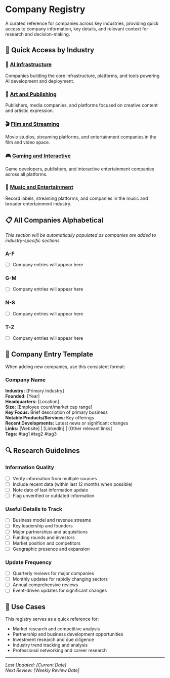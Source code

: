 # Company Registry

A curated reference for companies across key industries, providing quick access to company information, key details, and relevant context for research and decision-making.

## 🏢 Quick Access by Industry

### 🤖 [AI Infrastructure](AI%20Infrastructure.md)
Companies building the core infrastructure, platforms, and tools powering AI development and deployment.

### 🎨 [Art and Publishing](Art%20and%20Publishing.md)
Publishers, media companies, and platforms focused on creative content and artistic expression.

### 🎬 [Film and Streaming](Film%20and%20Streaming.md)
Movie studios, streaming platforms, and entertainment companies in the film and video space.

### 🎮 [Gaming and Interactive](Gaming%20and%20Interactive.md)
Game developers, publishers, and interactive entertainment companies across all platforms.

### 🎵 [Music and Entertainment](Music%20and%20Entertainment.md)
Record labels, streaming platforms, and companies in the music and broader entertainment industry.

## 📋 All Companies Alphabetical

*This section will be automatically populated as companies are added to industry-specific sections*

### A-F
- [ ] Company entries will appear here

### G-M
- [ ] Company entries will appear here

### N-S
- [ ] Company entries will appear here

### T-Z
- [ ] Company entries will appear here

## 📝 Company Entry Template

When adding new companies, use this consistent format:

### Company Name
**Industry:** [Primary Industry]  
**Founded:** [Year]  
**Headquarters:** [Location]  
**Size:** [Employee count/market cap range]  
**Key Focus:** Brief description of primary business  
**Notable Products/Services:** Key offerings  
**Recent Developments:** Latest news or significant changes  
**Links:** [Website] | [LinkedIn] | [Other relevant links]  
**Tags:** #tag1 #tag2 #tag3

## 🔍 Research Guidelines

### Information Quality
- [ ] Verify information from multiple sources
- [ ] Include recent data (within last 12 months when possible)
- [ ] Note date of last information update
- [ ] Flag unverified or outdated information

### Useful Details to Track
- [ ] Business model and revenue streams
- [ ] Key leadership and founders
- [ ] Major partnerships and acquisitions
- [ ] Funding rounds and investors
- [ ] Market position and competitors
- [ ] Geographic presence and expansion

### Update Frequency
- [ ] Quarterly reviews for major companies
- [ ] Monthly updates for rapidly changing sectors
- [ ] Annual comprehensive reviews
- [ ] Event-driven updates for significant changes

## 🎯 Use Cases

This registry serves as a quick reference for:
- Market research and competitive analysis
- Partnership and business development opportunities
- Investment research and due diligence
- Industry trend tracking and analysis
- Professional networking and career research

---

*Last Updated: [Current Date]*  
*Next Review: [Weekly Review Date]*